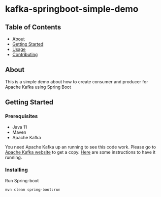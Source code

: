 # kafka-springboot-simple-demo

## Table of Contents

- [About](#about)
- [Getting Started](#getting_started)
- [Usage](#usage)
- [Contributing](../CONTRIBUTING.md)

## About <a name = "about"></a>

This is a simple demo about how to create consumer and producer for Apache Kafka using Spring Boot

## Getting Started <a name = "getting_started"></a>


### Prerequisites

<ul>
    <li>Java 11</li>
    <li>Maven</li>
    <li>Apache Kafka</li>
</ul>

You need Apache Kafka up an running to see this code work. Please go to <a href="https://kafka.apache.org/downloads">Apache Kafka website</a> to get a copy. <a href="https://kafka.apache.org/quickstart">Here</a> are some instructions to have it running.

### Installing

Run Spring-boot

```
mvn clean spring-boot:run
```

